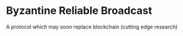 # Byzantine Reliable Broadcast

A protocol which may soon replace blockchain (cutting edge research)